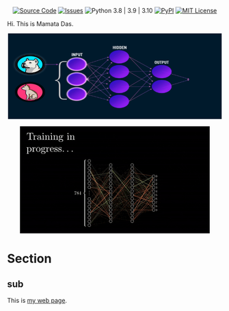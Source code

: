 <p align="center">
<!-- PYPI_REMOVE -->

<!-- /PYPI_REMOVE -->
</p>

<p align="center">
<a href="https://img.shields.io/badge/CloudBees-1997B5&?logo=cloudbees&logoColor=white&style=for-the-badge"><img alt="Source Code" src="https://img.shields.io/badge/CloudBees-1997B5&?logo=cloudbees&logoColor=white&style=for-the-badge"/></a>
<a href="https://github.com/Skydio/revup/issues"><img alt="Issues" src="https://img.shields.io/badge/issue-tracker-blue"/></a>
<img alt="Python 3.8 | 3.9 | 3.10" src="https://img.shields.io/pypi/pyversions/revup"/>
<a href="https://pypi.org/project/revup/"><img alt="PyPI" src="https://img.shields.io/pypi/v/revup"/></a>
<a href="https://github.com/Skydio/revup/tree/main/LICENSE"><img alt="MIT License" src="https://img.shields.io/pypi/l/revup"/></a>
</p>

Hi. This is Mamata Das.

<p align="center">
<img alt="intro_gif" src="docs/images/machineLearning-01.gif" width="500" height="200"/>
</p>

<p align="center">
<img alt="intro_gif" src="docs/images/machineLearning-02.gif"/>
</p>

# Section

## sub

This is [my web page](mywebpage/index.html).
